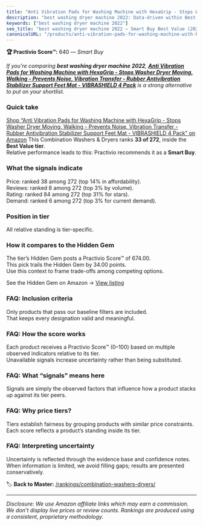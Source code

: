 ```yaml
---
title: "Anti Vibration Pads for Washing Machine with HexaGrip - Stops Washer Dryer Moving, Walking - Prevents Noise, Vibration Transfer - Rubber Antivibration Stabilizer Support Feet Mat - VIBRASHIELD 4 Pack"
description: "best washing dryer machine 2022: Data-driven within Best Value ranking using the Practivio Score™. Positioned by quality, value, demand, findability, momentum."
keywords: ["best washing dryer machine 2022"]
seo_title: "best washing dryer machine 2022 — Smart Buy Best Value (2025)"
canonicalURL: "/products/anti-vibration-pads-for-washing-machine-with-hexagrip-stops-washer-dryer-moving-walking-prevents-noise-vibration-transfer-rubber-antivibration-stabilizer-support-feet-mat-vibrashield-4-pack-B07THLMZ37/"
---
```


**🏆 Practivio Score™:** 640 — _Smart Buy_


*If you're comparing **best washing dryer machine 2022**, **[Anti Vibration Pads for Washing Machine with HexaGrip - Stops Washer Dryer Moving, Walking - Prevents Noise, Vibration Transfer - Rubber Antivibration Stabilizer Support Feet Mat - VIBRASHIELD 4 Pack](https://www.amazon.com/dp/B07THLMZ37?tag=practivio-20)** is a strong alternative to put on your shortlist.*
### Quick take
[Shop “Anti Vibration Pads for Washing Machine with HexaGrip - Stops Washer Dryer Moving, Walking - Prevents Noise, Vibration Transfer - Rubber Antivibration Stabilizer Support Feet Mat - VIBRASHIELD 4 Pack” on Amazon](https://www.amazon.com/dp/B07THLMZ37?tag=practivio-20)
This Combination Washers & Dryers ranks **33 of 272**, inside the **Best Value tier**.  
Relative performance leads to this: Practivio recommends it as a **Smart Buy**.

### What the signals indicate
Price: ranked 38 among 272 (top 14% in affordability).  
Reviews: ranked 8 among 272 (top 3% by volume).  
Rating: ranked 84 among 272 (top 31% for stars).  
Demand: ranked 6 among 272 (top 3% for current demand).

### Position in tier
All relative standing is tier-specific.

### How it compares to the Hidden Gem
The tier’s Hidden Gem posts a Practivio Score™ of 674.00.  
This pick trails the Hidden Gem by 34.00 points.  
Use this context to frame trade-offs among competing options.  

See the Hidden Gem on Amazon → [View listing](https://www.amazon.com/dp/B01ALBMIEI?tag=practivio-20)

### FAQ: Inclusion criteria
Only products that pass our baseline filters are included.  
That keeps every designation valid and meaningful.

### FAQ: How the score works
Each product receives a Practivio Score™ (0–100) based on multiple observed indicators relative to its tier.  
Unavailable signals increase uncertainty rather than being substituted.

### FAQ: What “signals” means here
Signals are simply the observed factors that influence how a product stacks up against its tier peers.

### FAQ: Why price tiers?
Tiers establish fairness by grouping products with similar price constraints.  
Each score reflects a product’s standing inside its tier.

### FAQ: Interpreting uncertainty
Uncertainty is reflected through the evidence base and confidence notes.  
When information is limited, we avoid filling gaps; results are presented conservatively.


🏷️ **Back to Master:** [/rankings/combination-washers-dryers/](/rankings/combination-washers-dryers/)

---
_Disclosure: We use Amazon affiliate links which may earn a commission. We don’t display live prices or review counts. Rankings are produced using a consistent, proprietary methodology._
